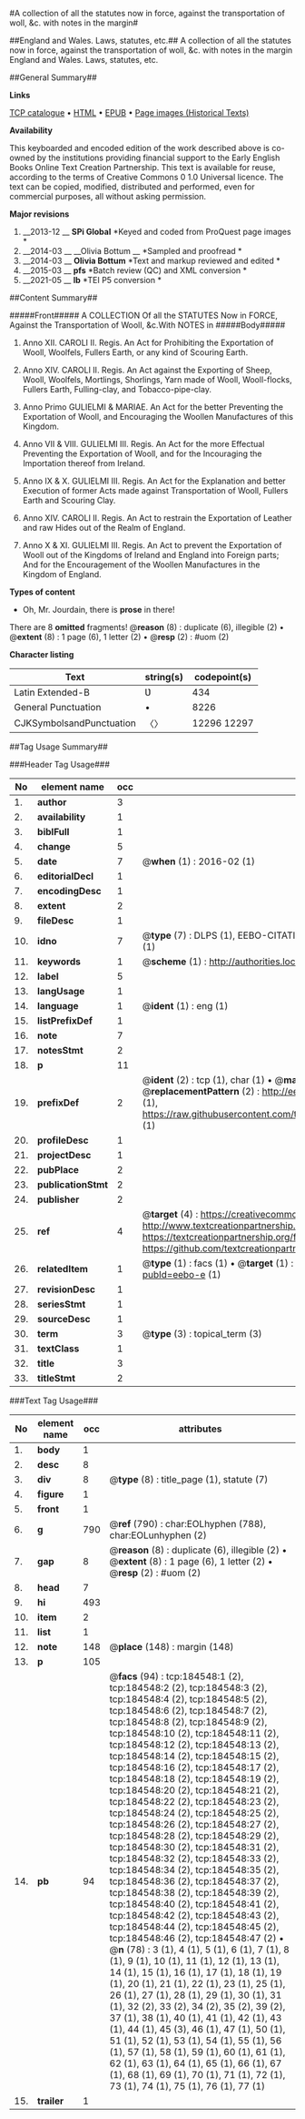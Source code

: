 #A collection of all the statutes now in force, against the transportation of woll, &c. with notes in the margin#

##England and Wales. Laws, statutes, etc.##
A collection of all the statutes now in force, against the transportation of woll, &c. with notes in the margin
England and Wales. Laws, statutes, etc.

##General Summary##

**Links**

[TCP catalogue](http://www.ota.ox.ac.uk/tcp/)  • 
[HTML](http://tei.it.ox.ac.uk/tcp/Texts-HTML/free/B09/B09009.html)  • 
[EPUB](http://tei.it.ox.ac.uk/tcp/Texts-EPUB/free/B09/B09009.epub) • 
[Page images (Historical Texts)](https://historicaltexts.jisc.ac.uk/eebo-64551215e)

**Availability**

This keyboarded and encoded edition of the work described above is co-owned by the
    institutions providing financial support to the Early English Books Online Text Creation
    Partnership. This text is available for reuse, according to the terms of  Creative Commons 0 1.0 Universal
    licence. The text can be copied, modified, distributed and performed, even for commercial
    purposes, all without asking permission.

**Major revisions**

1. __2013-12 __ __SPi Global__ *Keyed and coded from ProQuest page images *
1. __2014-03 __ __Olivia Bottum __ *Sampled and proofread *
1. __2014-03 __ __Olivia Bottum__ *Text and markup reviewed and edited *
1. __2015-03 __ __pfs__ *Batch review (QC) and XML conversion *
1. __2021-05 __ __lb__ *TEI P5 conversion *

##Content Summary##

#####Front#####
A COLLECTION Of all the STATUTES Now in FORCE, Against the Transportation of Wooll, &c.With NOTES in
#####Body#####

1. Anno XII. CAROLI II. Regis. An Act for Prohibiting the Exportation of Wooll, Woolfels, Fullers Earth, or any kind of Scouring Earth.

1. Anno XIV. CAROLI II. Regis. An Act against the Exporting of Sheep, Wooll, Woolfels, Mortlings, Shorlings, Yarn made of Wooll, Wooll-flocks, Fullers Earth, Fulling-clay, and Tobacco-pipe-clay.

1. Anno Primo GULIELMI & MARIAE. An Act for the better Preventing the Exportation of Wooll, and Encouraging the Woollen Manufactures of this Kingdom.

1. Anno VII & VIII. GULIELMI III. Regis. An Act for the more Effectual Preventing the Exportation of Wooll, and for the Incouraging the Importation thereof from Ireland.

1. Anno IX & X. GULIELMI III. Regis. An Act for the Explanation and better Execution of former Acts made against Transportation of Wooll, Fullers Earth and Scouring Clay.

1. Anno XIV. CAROLI II. Regis. An Act to restrain the Exportation of Leather and raw Hides out of the Realm of England.

1. Anno X & XI. GULIELMI III. Regis. An Act to prevent the Exportation of Wooll out of the Kingdoms of Ireland and England into Foreign parts; And for the Encouragement of the Woollen Manufactures in the Kingdom of England.

**Types of content**

  * Oh, Mr. Jourdain, there is **prose** in there!

There are 8 **omitted** fragments! 
 @__reason__ (8) : duplicate (6), illegible (2)  •  @__extent__ (8) : 1 page (6), 1 letter (2)  •  @__resp__ (2) : #uom (2)

**Character listing**


|Text|string(s)|codepoint(s)|
|---|---|---|
|Latin Extended-B|Ʋ|434|
|General Punctuation|•|8226|
|CJKSymbolsandPunctuation|〈〉|12296 12297|

##Tag Usage Summary##

###Header Tag Usage###

|No|element name|occ|attributes|
|---|---|---|---|
|1.|__author__|3||
|2.|__availability__|1||
|3.|__biblFull__|1||
|4.|__change__|5||
|5.|__date__|7| @__when__ (1) : 2016-02 (1)|
|6.|__editorialDecl__|1||
|7.|__encodingDesc__|1||
|8.|__extent__|2||
|9.|__fileDesc__|1||
|10.|__idno__|7| @__type__ (7) : DLPS (1), EEBO-CITATION (1), VID (1), EEBO-PROQUEST (1), STC (2), OCLC (1)|
|11.|__keywords__|1| @__scheme__ (1) : http://authorities.loc.gov/ (1)|
|12.|__label__|5||
|13.|__langUsage__|1||
|14.|__language__|1| @__ident__ (1) : eng (1)|
|15.|__listPrefixDef__|1||
|16.|__note__|7||
|17.|__notesStmt__|2||
|18.|__p__|11||
|19.|__prefixDef__|2| @__ident__ (2) : tcp (1), char (1)  •  @__matchPattern__ (2) : ([0-9\-]+):([0-9IVX]+) (1), (.+) (1)  •  @__replacementPattern__ (2) : http://eebo.chadwyck.com/downloadtiff?vid=$1&page=$2 (1), https://raw.githubusercontent.com/textcreationpartnership/Texts/master/tcpchars.xml#$1 (1)|
|20.|__profileDesc__|1||
|21.|__projectDesc__|1||
|22.|__pubPlace__|2||
|23.|__publicationStmt__|2||
|24.|__publisher__|2||
|25.|__ref__|4| @__target__ (4) : https://creativecommons.org/publicdomain/zero/1.0/ (1), http://www.textcreationpartnership.org/docs/. (1), https://textcreationpartnership.org/faq/#faq05 (1), https://github.com/textcreationpartnership (1)|
|26.|__relatedItem__|1| @__type__ (1) : facs (1)  •  @__target__ (1) : https://data.historicaltexts.jisc.ac.uk/view?pubId=eebo-e (1)|
|27.|__revisionDesc__|1||
|28.|__seriesStmt__|1||
|29.|__sourceDesc__|1||
|30.|__term__|3| @__type__ (3) : topical_term (3)|
|31.|__textClass__|1||
|32.|__title__|3||
|33.|__titleStmt__|2||


###Text Tag Usage###

|No|element name|occ|attributes|
|---|---|---|---|
|1.|__body__|1||
|2.|__desc__|8||
|3.|__div__|8| @__type__ (8) : title_page (1), statute (7)|
|4.|__figure__|1||
|5.|__front__|1||
|6.|__g__|790| @__ref__ (790) : char:EOLhyphen (788), char:EOLunhyphen (2)|
|7.|__gap__|8| @__reason__ (8) : duplicate (6), illegible (2)  •  @__extent__ (8) : 1 page (6), 1 letter (2)  •  @__resp__ (2) : #uom (2)|
|8.|__head__|7||
|9.|__hi__|493||
|10.|__item__|2||
|11.|__list__|1||
|12.|__note__|148| @__place__ (148) : margin (148)|
|13.|__p__|105||
|14.|__pb__|94| @__facs__ (94) : tcp:184548:1 (2), tcp:184548:2 (2), tcp:184548:3 (2), tcp:184548:4 (2), tcp:184548:5 (2), tcp:184548:6 (2), tcp:184548:7 (2), tcp:184548:8 (2), tcp:184548:9 (2), tcp:184548:10 (2), tcp:184548:11 (2), tcp:184548:12 (2), tcp:184548:13 (2), tcp:184548:14 (2), tcp:184548:15 (2), tcp:184548:16 (2), tcp:184548:17 (2), tcp:184548:18 (2), tcp:184548:19 (2), tcp:184548:20 (2), tcp:184548:21 (2), tcp:184548:22 (2), tcp:184548:23 (2), tcp:184548:24 (2), tcp:184548:25 (2), tcp:184548:26 (2), tcp:184548:27 (2), tcp:184548:28 (2), tcp:184548:29 (2), tcp:184548:30 (2), tcp:184548:31 (2), tcp:184548:32 (2), tcp:184548:33 (2), tcp:184548:34 (2), tcp:184548:35 (2), tcp:184548:36 (2), tcp:184548:37 (2), tcp:184548:38 (2), tcp:184548:39 (2), tcp:184548:40 (2), tcp:184548:41 (2), tcp:184548:42 (2), tcp:184548:43 (2), tcp:184548:44 (2), tcp:184548:45 (2), tcp:184548:46 (2), tcp:184548:47 (2)  •  @__n__ (78) : 3 (1), 4 (1), 5 (1), 6 (1), 7 (1), 8 (1), 9 (1), 10 (1), 11 (1), 12 (1), 13 (1), 14 (1), 15 (1), 16 (1), 17 (1), 18 (1), 19 (1), 20 (1), 21 (1), 22 (1), 23 (1), 25 (1), 26 (1), 27 (1), 28 (1), 29 (1), 30 (1), 31 (1), 32 (2), 33 (2), 34 (2), 35 (2), 39 (2), 37 (1), 38 (1), 40 (1), 41 (1), 42 (1), 43 (1), 44 (1), 45 (3), 46 (1), 47 (1), 50 (1), 51 (1), 52 (1), 53 (1), 54 (1), 55 (1), 56 (1), 57 (1), 58 (1), 59 (1), 60 (1), 61 (1), 62 (1), 63 (1), 64 (1), 65 (1), 66 (1), 67 (1), 68 (1), 69 (1), 70 (1), 71 (1), 72 (1), 73 (1), 74 (1), 75 (1), 76 (1), 77 (1)|
|15.|__trailer__|1||
